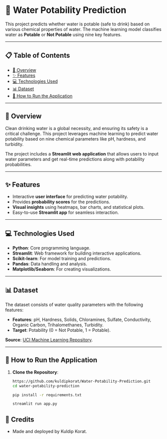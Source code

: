 # 🌊 Water Potability Prediction

This project predicts whether water is potable (safe to drink) based on various chemical properties of water. The machine learning model classifies water as **Potable** or **Not Potable** using nine key features.

---

## 📋 Table of Contents
- [📖 Overview](#-overview)
- [✨ Features](#-features)
- [💻 Technologies Used](#-technologies-used)
- [📊 Dataset](#-dataset)
- [🚀 How to Run the Application](#-how-to-run-the-application)

---

## 📖 Overview
Clean drinking water is a global necessity, and ensuring its safety is a critical challenge. This project leverages machine learning to predict water potability based on nine chemical parameters like pH, hardness, and turbidity.

The project includes a **Streamlit web application** that allows users to input water parameters and get real-time predictions along with potability probabilities.

---

## ✨ Features
- Interactive **user interface** for predicting water potability.
- Provides **probability scores** for the predictions.
- **Visual insights** using heatmaps, bar charts, and statistical plots.
- Easy-to-use **Streamlit app** for seamless interaction.

---

## 💻 Technologies Used
- **Python**: Core programming language.
- **Streamlit**: Web framework for building interactive applications.
- **Scikit-learn**: For model training and predictions.
- **Pandas**: Data handling and analysis.
- **Matplotlib/Seaborn**: For creating visualizations.

---

## 📊 Dataset
The dataset consists of water quality parameters with the following features:
- **Features**: pH, Hardness, Solids, Chloramines, Sulfate, Conductivity, Organic Carbon, Trihalomethanes, Turbidity.
- **Target**: Potability (0 = Not Potable, 1 = Potable).

**Source**: [UCI Machine Learning Repository](https://archive.ics.uci.edu/ml/index.php).

---

## 🚀 How to Run the Application

1. **Clone the Repository**:
   ```bash
   https://github.com/kuldipkorat/Water-Potability-Prediction.git
   cd water-potability-prediction

   pip install -r requirements.txt

   streamlit run app.py

## 🌟 Credits
- Made and deployed by Kuldip Korat.